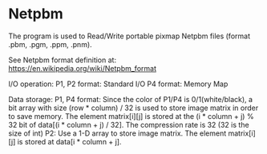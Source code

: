 # Netpbm
The program is used to Read/Write portable pixmap Netpbm files (format .pbm, .pgm, .ppm, .pnm).

See Netpbm format definition at:
https://en.wikipedia.org/wiki/Netpbm_format

I/O operation:
P1, P2 format: Standard I/O
P4 format: Memory Map

Data storage:
P1, P4 format: 
    Since the color of P1/P4 is 0/1(white/black), a bit array with size (row * column) / 32 is used to store image matrix in order to save memory. The element matrix[i][j] is stored at the (i * column + j) % 32 bit of data[(i * column + j) / 32]. The compression rate is 32 (32 is the size of int)
P2: 
    Use a 1-D array to store image matrix. The element matrix[i][j] is stored at data[i * column + j].

